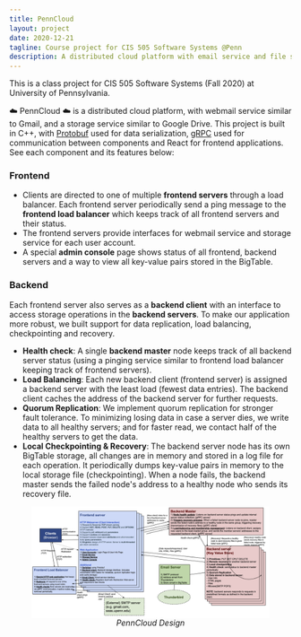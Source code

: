 ```yaml
---
title: PennCloud
layout: project
date: 2020-12-21
tagline: Course project for CIS 505 Software Systems @Penn
description: A distributed cloud platform with email service and file storage built in C++
---
```


This is a class project for CIS 505 Software Systems (Fall 2020) at University of Pennsylvania.

:cloud: PennCloud :cloud: is a distributed cloud platform, with webmail service similar to Gmail, and a storage service similar to Google Drive. This project is built in C++, with [Protobuf](https://developers.google.com/protocol-buffers) used for data serialization, [gRPC](https://grpc.io/) used for communication between components and React for frontend applications. See each component and its features below:

### Frontend
- Clients are directed to one of multiple **frontend servers** through a load balancer. Each frontend server periodically send a ping message to the **frontend load balancer** which keeps track of all frontend servers and their status. 
- The frontend servers provide interfaces for webmail service and storage service for each user account. 
- A special **admin console** page shows status of all frontend, backend servers and a way to view all key-value pairs stored in the BigTable.

### Backend
Each frontend server also serves as a **backend client** with an interface to access storage operations in the **backend servers**. To make our application more robust, we built support for data replication, load balancing, checkpointing and recovery.
- **Health check**: A single **backend master** node keeps track of all backend server status (using a pinging service similar to frontend load balancer keeping track of frontend servers).
- **Load Balancing**: Each new backend client (frontend server) is assigned a backend server with the least load (fewest data entries). The backend client caches the address of the backend server for further requests.
- **Quorum Replication**: We implement quorum replication for stronger fault tolerance. To minimizing losing data in case a server dies, we write data to all healthy servers; and for faster read, we contact half of the healthy servers to get the data.
- **Local Checkpointing & Recovery**: The backend server node has its own BigTable storage, all changes are in memory and stored in a log file for each operation. It periodically dumps key-value pairs in memory to the local storage file (checkpointing). When a node fails, the backend master sends the failed node's address to a healthy node who sends its recovery file.

<figure style="margin-top:1em; margin-bottom:1em; display: flex; flex-direction: column; align-items: center;">
    <img src="/assets/projects/penncloud.png" alt="DGCCA Architecture" style="width:100%;"/>
    <figcaption style="font-style: italic;">PennCloud Design</figcaption>
</figure>